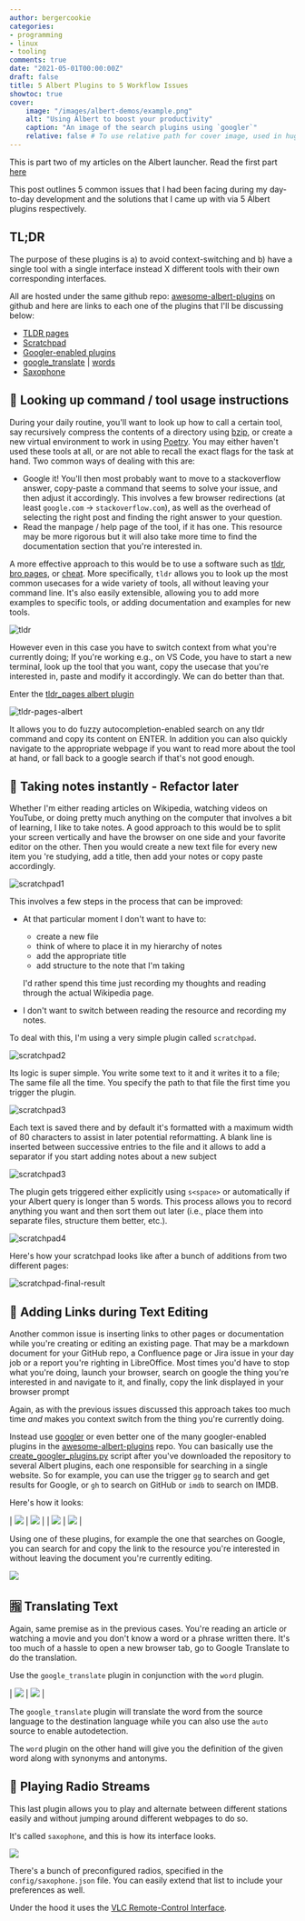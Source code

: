 ```yaml
---
author: bergercookie
categories:
- programming
- linux
- tooling
comments: true
date: "2021-05-01T00:00:00Z"
draft: false
title: 5 Albert Plugins to 5 Workflow Issues
showtoc: true
cover:
    image: "/images/albert-demos/example.png"
    alt: "Using Albert to boost your productivity"
    caption: "An image of the search plugins using `googler`"
    relative: false # To use relative path for cover image, used in hugo Page-bundles
---
```


This is part two of my articles on the Albert launcher. Read the first part
[here](/post/albert-plugins)

This post outlines 5 common issues that I had been facing during my day-to-day
development and the solutions that I came up with via 5 Albert plugins
respectively.

## TL;DR

The purpose of these plugins is a) to avoid context-switching and b) have a
single tool with a single interface instead X different tools with their own
corresponding interfaces.

All are hosted under the same github repo:
[awesome-albert-plugins](https://github.com/bergercookie/awesome-albert-plugins)
on github and here are links to each one of the plugins that I'll be discussing
below:

- [TLDR pages](https://github.com/bergercookie/awesome-albert-plugins/tree/master/plugins/tldr_pages)
- [Scratchpad](https://github.com/bergercookie/awesome-albert-plugins/tree/master/plugins/scratchpad)
- [Googler-enabled plugins](https://github.com/bergercookie/awesome-albert-plugins#plugins)
- [google_translate](https://github.com/bergercookie/awesome-albert-plugins/tree/master/plugins/google_translate) \| [words](https://github.com/bergercookie/awesome-albert-plugins/tree/master/plugins/words)
- [Saxophone](https://github.com/bergercookie/awesome-albert-plugins/tree/master/plugins/saxophone)

## 🔎 Looking up command / tool usage instructions

During your daily routine, you'll want to look up how to call a certain tool,
say recursively compress the contents of a directory using
[bzip](https://en.wikipedia.org/wiki/Bzip2), or create a new virtual environment
to work in using [Poetry](https://python-poetry.org/). You may either haven't
used these tools at all, or are not able to recall the exact flags for the task
at hand. Two common ways of dealing with this are:

- Google it! You'll then most probably want to move to a stackoverflow answer,
  copy-paste a command that seems to solve your issue, and then adjust it
  accordingly. This involves a few browser redirections (at least `google.com`
  -> `stackoverflow.com`), as well as the overhead of selecting the right post
  and finding the right answer to your question.
- Read the manpage / help page of the tool, if it has one. This resource may be
  more rigorous but it will also take more time to find the documentation section
  that you're interested in.

A more effective approach to this would be to use a software such as
[tldr](https://github.com/tldr-pages/tldr), [bro pages](http://bropages.org/),
or [cheat](https://github.com/cheat/cheat). More specifically, `tldr` allows
you to look up the most common usecases for a wide variety of tools, all without
leaving your command line. It's also easily extensible, allowing you to add more
examples to specific tools, or adding documentation and examples for new tools.

![tldr](/images/albert-demos2/tldr.svg)

However even in this case you have to switch context from what you're currently
doing; If you're working e.g., on VS Code, you have to start a new terminal,
look up the tool that you want, copy the usecase that you're interested in,
paste and modify it accordingly. We can do better than that.

Enter the [tldr_pages albert
plugin](https://github.com/bergercookie/awesome-albert-plugins/tree/master/plugins/tldr_pages)

![tldr-pages-albert](/images/albert-demos2/tldr-albert.gif)

It allows you to do fuzzy autocompletion-enabled search on any tldr command and
copy its content on ENTER. In addition you can also quickly navigate to the
appropriate webpage if you want to read more about the tool at hand, or fall
back to a google search if that's not good enough.

## 📓 Taking notes instantly - Refactor later

Whether I'm either reading articles on Wikipedia, watching videos on YouTube, or
doing pretty much anything on the computer that involves a bit of learning, I
like to take notes. A good approach to this would be to split your screen
vertically and have the browser on one side and your favorite editor on the
other. Then you would create a new text file for every new item you 're
studying, add a title, then add your notes or copy paste accordingly.

![scratchpad1](/images/albert-demos2/scratchpad1.png)

This involves a few steps in the process that can be improved:

- At that particular moment I don't want to have to:

  - create a new file
  - think of where to place it in my hierarchy of notes
  - add the appropriate title
  - add structure to the note that I'm taking

  I'd rather spend this time just recording my thoughts and reading through the
  actual Wikipedia page.

- I don't want to switch between reading the resource and recording my notes.

To deal with this, I'm using a very simple plugin called `scratchpad`.

![scratchpad2](/images/albert-demos2/scratchpad2.png)

Its logic is super simple. You write some text to it and it writes it to a file;
The same file all the time. You specify the path to that file the first time you
trigger the plugin.

![scratchpad3](/images/albert-demos2/scratchpad3.png)

Each text is saved there and by default it's formatted with a maximum width of
80 characters to assist in later potential reformatting. A blank line is
inserted between successive entries to the file and it allows to add a separator
if you start adding notes about a new subject

![scratchpad3](/images/albert-demos2/scratchpad3.png)

The plugin gets triggered either explicitly using `s<space>` or automatically
if your Albert query is longer than 5 words. This process allows you to record
anything you want and then sort them out later (i.e., place them into separate
files, structure them better, etc.).

![scratchpad4](/images/albert-demos2/scratchpad4.png)

Here's how your scratchpad looks like after a bunch of additions from two
different pages:

![scratchpad-final-result](/images/albert-demos2/scratchpad-final-result.png)

## 🔗 Adding Links during Text Editing

Another common issue is inserting links to other pages or documentation while
you're creating or editing an existing page. That may be a markdown document for
your GitHub repo, a Confluence page or Jira issue in your day job or a report
you're righting in LibreOffice. Most times you'd have to stop what you're doing,
launch your browser, search on google the thing you're interested in and
navigate to it, and finally, copy the link displayed in your browser prompt

Again, as with the previous issues discussed this approach takes too much time
_and_ makes you context switch from the thing you're currently doing.

Instead use [googler](https://github.com/jarun/googler) or even better one of
the many googler-enabled plugins in the
[awesome-albert-plugins](https://github.com/bergercookie/awesome-albert-plugins)
repo. You can basically use the
[create_googler_plugins.py](https://github.com/bergercookie/awesome-albert-plugins/blob/master/create_googler_plugins.py)
script after you've downloaded the repository to several Albert plugins, each
one responsible for searching in a single website. So for example, you can use
the trigger `gg` to search and get results for Google, or `gh` to search on
GitHub or `imdb` to search on IMDB.

Here's how it looks:

| ![](/images/albert-demos2/albert-suggestions-demo.gif) | ![](/images/albert-demos2/albert-suggestions-demo2.gif) |
| ![](/images/albert-demos2/albert-suggestions-demo3.gif) | ![](/images/albert-demos2/search_plugins.png) |

Using one of these plugins, for example the one that searches on Google, you can
search for and copy the link to the resource you're interested in without
leaving the document you're currently editing.

![](/images/albert-demos2/search-results.png)

## 🈯 Translating Text

Again, same premise as in the previous cases. You're reading an article or
watching a movie and you don't know a word or a phrase written there. It's too
much of a hassle to open a new browser tab, go to Google Translate to do the
translation.

Use the `google_translate` plugin in conjunction with the `word` plugin.

| ![](/images/albert-demos2/google_translate.png) | ![](/images/albert-demos2/word.png) |

The `google_translate` plugin will translate the word from the source language
to the destination language while you can also use the `auto` source to enable
autodetection.

The `word` plugin on the other hand will give you the definition of the given
word along with synonyms and antonyms.

## 🎷 Playing Radio Streams

This last plugin allows you to play and alternate between different stations
easily and without jumping around different webpages to do so.

It's called `saxophone`, and this is how its interface looks.

![](/images/albert-demos2/saxophone.png)

There's a bunch of preconfigured radios, specified in the
`config/saxophone.json` file. You can easily extend that list to include your
preferences as well.

Under the hood it uses the [VLC Remote-Control
Interface](https://wiki.videolan.org/documentation:modules/rc/).
